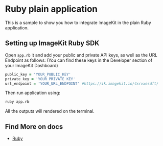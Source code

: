 # Ruby plain application

This is a sample to show you how to integrate ImageKit in the plain Ruby application.

## Setting up ImageKit Ruby SDK

Open `app.rb` it and add your public and private API keys, as well as the URL Endpoint as follows: (You can find these keys in the Developer section of your ImageKit Dashboard)

```ruby
public_key = 'YOUR_PUBLIC_KEY'
private_key = 'YOUR_PRIVATE_KEY'
url_endpoint = 'YOUR_URL_ENDPOINT' #https://ik.imagekit.io/4xrvxesdft/
```

Then run application using:
```bash
ruby app.rb
```

All the outputs will rendered on the terminal.

## **Find More on docs**

* [Ruby](ghttps://docs.imagekit.io/getting-started/quickstart-guides/ruby)
